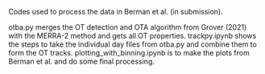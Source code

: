 Codes used to process the data in Berman et al. (in submission). 

otba.py merges the OT detection and OTA algorithm from Grover (2021) with the MERRA-2 method and gets all OT properties. 
trackpy.ipynb shows the steps to take the individual day files from otba.py and combine them to form the OT tracks. 
plotting_with_binning.ipynb is to make the plots from Berman et al. and do some final processing. 
